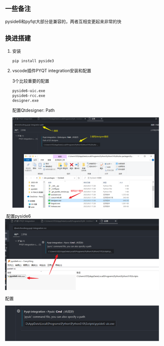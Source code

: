 



## 一些备注

pyside6和pyfqt大部分是兼容的，两者互相变更起来非常的快





## 换进搭建

1. 安装

   ```
   pip install pyside3
   ```

   

2. vscode插件PYQT integration安装和配置

   3个比较重要的配置

   ```
   pyside6-uic.exe
   pyside6-rcc.exe
   designer.exe
   ```

   配置Qtdesigner: Path

   ![image-20230905213831664](./study.assets/image-20230905213831664.png)

​		配置pyside6
​		![image-20230905214604234](./study.assets/image-20230905214604234.png)

配置

![image-20230905214925218](./study.assets/image-20230905214925218.png)
